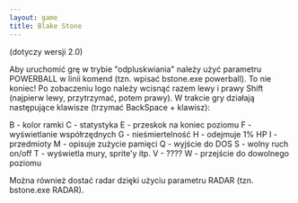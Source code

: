 ```yaml
---
layout: game
title: Blake Stone
---
```


(dotyczy wersji 2.0)

Aby uruchomić grę w trybie "odpluskwiania" należy użyć parametru 
POWERBALL w linii komend (tzn. wpisać bstone.exe powerball). To 
nie koniec! 
Po zobaczeniu logo należy wcisnąć razem lewy i prawy Shift 
(najpierw lewy, 
przytrzymać, potem prawy). W trakcie gry działają następujące 
klawisze 
(trzymać BackSpace + klawisz):

B 	- kolor ramki
C 	- statystyka
E 	- przeskok na koniec poziomu
F 	- wyświetlanie współrzędnych
G 	- nieśmiertelność
H 	- odejmuje 1% HP
I 	- przedmioty
M 	- opisuje zużycie pamięci
Q 	- wyjście do DOS
S 	- wolny ruch on/off
T 	- wyświetla mury, sprite'y itp.
V 	- ????
W 	- przejście do dowolnego poziomu

Można również dostać radar dzięki użyciu parametru RADAR (tzn. 
bstone.exe 
RADAR).
